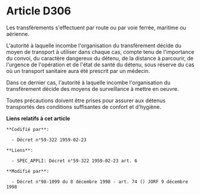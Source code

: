 # Article D306

Les transfèrements s'effectuent par route ou par voie ferrée, maritime ou aérienne.

L'autorité à laquelle incombe l'organisation du transfèrement décide du moyen de transport à utiliser dans chaque cas, compte
tenu de l'importance du convoi, du caractère dangereux du détenu, de la distance à parcourir, de l'urgence de l'opération et
de l'état de santé du détenu, sous réserve du cas où un transport sanitaire aura été prescrit par un médecin.

Dans ce dernier cas, l'autorité à laquelle incombe l'organisation du transfèrement décide des moyens de surveillance à mettre
en oeuvre.

Toutes précautions doivent être prises pour assurer aux détenus transportés des conditions suffisantes de confort et
d'hygiène.

**Liens relatifs à cet article**

	**Codifié par**:

	  - Décret n°59-322 1959-02-23

	**Liens**:

	  - SPEC_APPLI: Décret n°59-322 1959-02-23 art. 6

	**Modifié par**:

	  - Décret n°98-1099 du 8 décembre 1998 - art. 74 () JORF 9 décembre 1998
